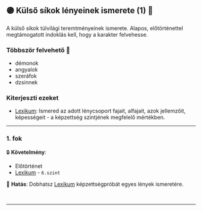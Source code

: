 ## 🟣 Külső síkok lényeinek ismerete (1) 🔁

<!-- tag: md_fortely_multiple_kulsosikoklenyeinekismerete -->

A külső síkok túlvilági teremtményeinek ismerete. Alapos, előtörténettel megtámogatott indoklás kell, hogy a karakter felvehesse.

### Többször felvehető 🔁

- démonok
- angyalok
- szeráfok
- dzsinnek

### Kiterjeszti ezeket

- [Lexikum](../kepzettsegek.szekunder/lexikum.md): Ismered az adott lénycsoport fajait, alfajait, azok jellemzőit, képességeit - a képzettség szintjének megfelelő mértékben.

---
### 1. fok

🔒 **Követelmény**:
- Előtörténet
- [Lexikum](../kepzettsegek.szekunder/lexikum.md) - `6.szint`

🌟 **Hatás**: Dobhatsz [Lexikum](../kepzettsegek.szekunder/lexikum.md) képzettségpróbát egyes lények ismeretére.

<br />

---
